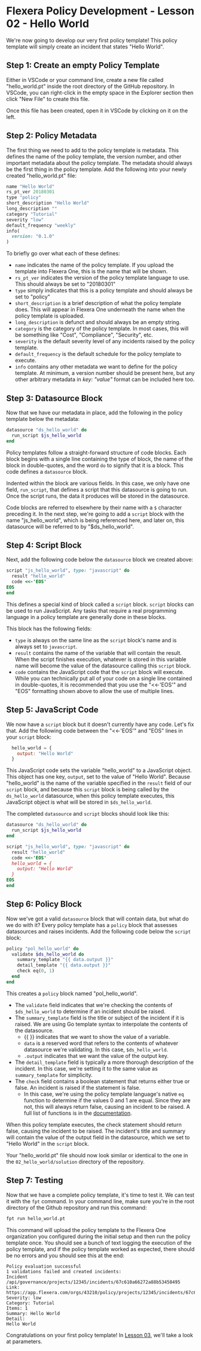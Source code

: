 # Flexera Policy Development - Lesson 02 - Hello World

We're now going to develop our very first policy template! This policy template will simply create an incident that states "Hello World".

## Step 1: Create an empty Policy Template

Either in VSCode or your command line, create a new file called "hello_world.pt" inside the root directory of the GitHub repository. In VSCode, you can right-click in the empty space in the Explorer section then click "New File" to create this file.

Once this file has been created, open it in VSCode by clicking on it on the left.

## Step 2: Policy Metadata

The first thing we need to add to the policy template is metadata. This defines the name of the policy template, the version number, and other important metadata about the policy template. The metadata should always be the first thing in the policy template. Add the following into your newly created "hello_world.pt" file:

```ruby
name "Hello World"
rs_pt_ver 20180301
type "policy"
short_description "Hello World"
long_description ""
category "Tutorial"
severity "low"
default_frequency "weekly"
info(
  version: "0.1.0"
)
```

To briefly go over what each of these defines:

* `name` indicates the name of the policy template. If you upload the template into Flexera One, this is the name that will be shown.
* `rs_pt_ver` indicates the version of the policy template language to use. This should always be set to "20180301"
* `type` simply indicates that this is a policy template and should always be set to "policy"
* `short_description` is a brief description of what the policy template does. This will appear in Flexera One underneath the name when the policy template is uploaded.
* `long_description` is defunct and should always be an empty string.
* `category` is the category of the policy template. In most cases, this will be something like "Cost", "Compliance", "Security", etc.
* `severity` is the default severity level of any incidents raised by the policy template.
* `default_frequency` is the default schedule for the policy template to execute.
* `info` contains any other metadata we want to define for the policy template. At minimum, a version number should be present here, but any other arbitrary metadata in *key: "value"* format can be included here too.

## Step 3: Datasource Block

Now that we have our metadata in place, add the following in the policy template below the metadata:

```ruby
datasource "ds_hello_world" do
  run_script $js_hello_world
end
```

Policy templates follow a straight-forward structure of code blocks. Each block begins with a single line containing the type of block, the name of the block in double-quotes, and the word `do` to signify that it is a block. This code defines a `datasource` block.

Indented within the block are various fields. In this case, we only have one field, `run_script`, that defines a script that this datasource is going to run. Once the script runs, the data it produces will be stored in the datasource.

Code blocks are referred to elsewhere by their name with a `$` character preceding it. In the next step, we're going to add a `script` block with the name "js_hello_world", which is being referenced here, and later on, this datasource will be referred to by "$ds_hello_world".

## Step 4: Script Block

Next, add the following code below the `datasource` block we created above:

```ruby
script "js_hello_world", type: "javascript" do
  result "hello_world"
  code <<-'EOS'
EOS
end
```

This defines a special kind of block called a `script` block. `script` blocks can be used to run JavaScript. Any tasks that require a real programming language in a policy template are generally done in these blocks.

This block has the following fields:

* `type` is always on the same line as the `script` block's name and is always set to `javascript`.
* `result` contains the name of the variable that will contain the result. When the script finishes execution, whatever is stored in this variable name will become the value of the datasource calling this `script` block.
* `code` contains the JavaScript code that the `script` block will execute. While you can technically put all of your code on a single line contained in double-quotes, it is recommended that you use the "<<-'EOS'" and "EOS" formatting shown above to allow the use of multiple lines.

## Step 5: JavaScript Code

We now have a `script` block but it doesn't currently have any code. Let's fix that. Add the following code between the "<<-'EOS'" and "EOS" lines in your `script` block:

```javascript
  hello_world = {
    output: "Hello World"
  }
```

This JavaScript code sets the variable "hello_world" to a JavaScript object. This object has one key, `output`, set to the value of "Hello World". Because "hello_world" is the name of the variable specified in the `result` field of our `script` block, and because this `script` block is being called by the `ds_hello_world` datasource, when this policy template executes, this JavaScript object is what will be stored in `$ds_hello_world`.

The completed `datasource` and `script` blocks should look like this:

```ruby
datasource "ds_hello_world" do
  run_script $js_hello_world
end

script "js_hello_world", type: "javascript" do
  result "hello_world"
  code <<-'EOS'
  hello_world = {
    output: "Hello World"
  }
EOS
end
```

## Step 6: Policy Block

Now we've got a valid `datasource` block that will contain data, but what do we do with it? Every policy template has a `policy` block that assesses datasources and raises incidents. Add the following code below the `script` block:

```ruby
policy "pol_hello_world" do
  validate $ds_hello_world do
    summary_template "{{ data.output }}"
    detail_template "{{ data.output }}"
    check eq(0, 1)
  end
end
```

This creates a `policy` block named "pol_hello_world".

* The `validate` field indicates that we're checking the contents of `$ds_hello_world` to determine if an incident should be raised.
* The `summary_template` field is the title or subject of the incident if it is raised. We are using Go template syntax to interpolate the contents of the datasource.
  * {{ }} indicates that we want to show the value of a variable.
  * `data` is a reserved word that refers to the contents of whatever datasource we're validating. In this case, `$ds_hello_world`.
  * `.output` indicates that we want the value of the output key.
* The `detail_template` field is typically a more thorough description of the incident. In this case, we're setting it to the same value as `summary_template` for simplicity.
* The `check` field contains a boolean statement that returns either true or false. An incident is raised if the statement is false.
  * In this case, we're using the policy template language's native `eq` function to determine if the values 0 and 1 are equal. Since they are not, this will always return false, causing an incident to be raised. A full list of functions is in the [documentation](https://docs.flexera.com/flexera/EN/Automation/Functions.htm#automationrefinfo_2159364277_1123433).

When this policy template executes, the check statement should return false, causing the incident to be raised. The incident's title and summary will contain the value of the output field in the datasource, which we set to "Hello World" in the `script` block.

Your "hello_world.pt" file should now look similar or identical to the one in the `02_hello_world/solution` directory of the repository.

## Step 7: Testing

Now that we have a complete policy template, it's time to test it. We can test it with the `fpt` command. In your command line, make sure you're in the root directory of the Github repository and run this command:

```bash
fpt run hello_world.pt
```

This command will upload the policy template to the Flexera One organization you configured during the initial setup and then run the policy template once. You should see a bunch of text logging the execution of the policy template, and if the policy template worked as expected, there should be no errors and you should see this at the end:

```text
Policy evaluation successful
1 validations failed and created incidents:
Incident /api/governance/projects/12345/incidents/67c610a66272a88b53450495
Link: https://app.flexera.com/orgs/43210/policy/projects/12345/incidents/67c610a66272a88b53450495
Severity: low
Category: Tutorial
Items: 1
Summary: Hello World
Detail:
Hello World
```

Congratulations on your first policy template! In [Lesson 03](https://github.com/flexera-public/policy_engine_training/blob/main/03_parameters/README.md), we'll take a look at parameters.

